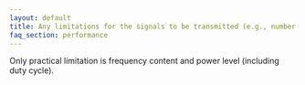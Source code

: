 ```yaml
---
layout: default
title: Any limitations for the signals to be transmitted (e.g., number of samples to be transmitted)?
faq_section: performance
---
```


Only practical limitation is frequency content and power level (including duty cycle).
